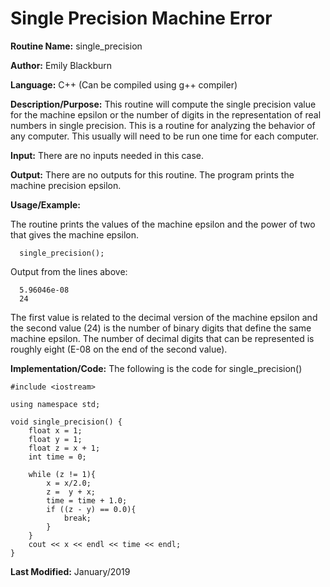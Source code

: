 # Single Precision Machine Error

**Routine Name:**           single_precision

**Author:** Emily Blackburn

**Language:** C++ (Can be compiled using g++ compiler)

**Description/Purpose:** This routine will compute the single precision value for the machine epsilon or the number of digits
in the representation of real numbers in single precision. This is a routine for analyzing the behavior of any computer. This
usually will need to be run one time for each computer.

**Input:** There are no inputs needed in this case. 

**Output:** There are no outputs for this routine. The program prints the machine precision epsilon.

**Usage/Example:**

The routine prints the values of the machine epsilon and the power of two that gives the machine epsilon. 
      
      single_precision();

Output from the lines above:

      5.96046e-08
      24

The first value is related to the decimal version of the machine epsilon and the second value (24) is the number of binary digits that define the same machine epsilon. The number of decimal digits that can be represented is roughly eight (E-08 on the
end of the second value).

**Implementation/Code:** The following is the code for single_precision()

      
    #include <iostream>

    using namespace std;

    void single_precision() {
        float x = 1;
        float y = 1;
        float z = x + 1;
        int time = 0;
    
        while (z != 1){
            x = x/2.0;
            z =  y + x;
            time = time + 1.0;
            if ((z - y) == 0.0){
                break;
            }
        }
        cout << x << endl << time << endl;
    }

**Last Modified:** January/2019
